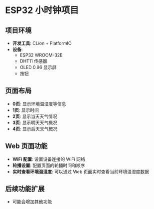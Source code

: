 # ESP32 小时钟项目

## 项目环境
- **开发工具**: CLion + PlatformIO
- **设备**: 
  - ESP32 WROOM-32E
  - DHT11 传感器
  - OLED 0.96 显示屏
  - 按钮

## 页面布局
- **0页**: 显示环境温湿度等信息
- **1页**: 显示时间
- **2页**: 显示当天天气情况
- **3页**: 显示明天天气概况
- **4页**: 显示后天天气概况

## Web 页面功能
- **WiFi 配置**: 设置设备连接的 WiFi 网络
- **轮播设置**: 配置页面的轮播时间和顺序
- **实时查看环境温湿度**: 可以通过 Web 页面实时查看当前环境温湿度数据

## 后续功能扩展
- 可能会增加其他功能
